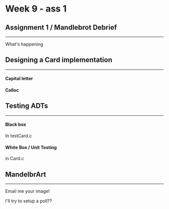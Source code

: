 # Week 9 - ass 1

## Assignment 1 / Mandlebrot Debrief
---

What's happening

## Designing a Card implementation
---

#### Capital letter
#### Calloc

## Testing ADTs
---

#### Black box

In testCard.c

#### White Box / Unit Testing

in Card.c

## MandelbrArt
---

Email me your image!

I'll try to setup a poll??

